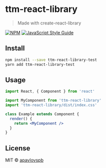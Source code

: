 # ttm-react-library

> Made with create-react-library

[![NPM](https://img.shields.io/npm/v/ttm-react-library.svg)](https://www.npmjs.com/package/ttm-react-library) [![JavaScript Style Guide](https://img.shields.io/badge/code_style-standard-brightgreen.svg)](https://standardjs.com)

## Install

```bash
npm install --save ttm-react-library-test
yarn add ttm-react-library-test
```

## Usage

```jsx
import React, { Component } from 'react'

import MyComponent from 'ttm-react-library'
import 'ttm-react-library/dist/index.css'

class Example extends Component {
  render() {
    return <MyComponent />
  }
}
```

## License

MIT © [apavlovspb](https://github.com/apavlovspb)
